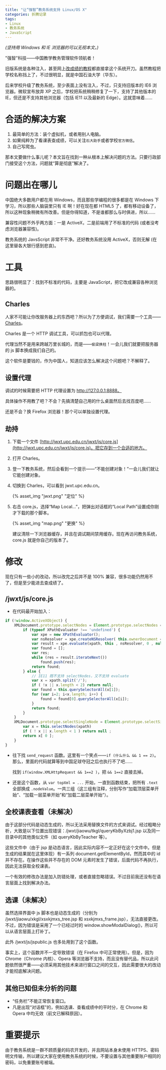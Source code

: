 ```yaml
---
title: "让“强智”教务系统支持 Linux/OS X"
categories: 折腾记录
tags:
- Linux
- 教务系统
- JavaScript
---
```

*(坚持用 Windows 和 IE 浏览器的可以无视本文。)*

"强智"科技——中国教学教务管理软件领航者！

旧版系统是各种注入，甚至网上[改成绩的教程](http://www.wooyun.org/bugs/wooyun-2012-011355)都直接拿这个系统开刀。虽然教程把学校名称挡上了，不过很明显，就是中国石油大学（华东）。

后来学校升级了教务系统，至少表面上没有注入，不过，只支持旧版本的 IE6 浏览器。微软宣布放弃 XP 之后，学校把系统稍稍修复了一下，支持了其他版本的 IE，但还是不支持其他浏览器（包括 IE11 以及最新的 Edge）。这就意味着……

<!--more-->

# 合适的解决方案

1. 最简单的方法：装个虚拟机，或者用别人电脑。
2. 如果纯粹为了看课表查成绩，可以关注`石大助手`或者学校`官方微信`。
3. 自己写爬虫。

那本文要做什么事儿呢？本文旨在找到一种从根本上解决问题的方法。只要行政部门接受这个方法，问题就“算是彻底”解决了。

# 问题出在哪儿

中国绝大多数用户都在用 Windows，而且那些学编程的很多都是在 Windows 下学习，所以那些人脑袋里只有 IE 啊！好在现在都 HTML5 了，都有移动设备了，所以这种现象稍微有所改善。但是你得知道，不是谁都那么与时俱进，所以……

兼容性问题不外乎两方面：一是 ActiveX，二是前端用了不标准的代码 (或者没考虑浏览器兼容性)。

教务系统的 JavsScript 非常不干净。还好教务系统没用 ActiveX，否则无解 (在这里替各大银行感到悲哀)。

# 工具

思路很明显了：找到不标准的代码，主要是 JavaScript，把它改成兼容各种浏览器的。

## Charles

人家不可能让你改服务器上的东西吧？所以为了方便调试，我们需要一个工具——[Charles](http://www.charlesproxy.com)。

Charles 是一个 HTTP 调试工具，可以抓包也可以代理。

代理当然不是用来跨越万里长城的，而是——`偷梁换柱`！一会儿我们就要把服务器的 js 脚本换成我们自己的。

这个软件是要钱的，作为中国人，知道应该怎么解决这个问题吧？不解释了。

## 设置代理

调试的时候需要把 HTTP 代理设置为 http://127.0.0.1:8888。

具体操作不用教了吧？不会？先搞清楚自己用的什么桌面然后去找百度吧……

还是不会？换 Firefox 浏览器！那个可以单独设置代理。

## 劫持

1. 下载一个文件 [http://jwxt.upc.edu.cn/jwxt/js/core.js](http://jwxt.upc.edu.cn/jwxt/js/core.js)。把它存到一个合适的地方。
2. 打开 Charles。
3. 登一下教务系统，然后会看到一个提示——“不能创建对象！”一会儿我们就让它能创建对象。
4. 切换到 Charles，可以看到 jwxt.upc.edu.cn。

   {% asset_img "jwxt.png" "定位" %}

5. 右击 core.js，选择“Map Local...”，把弹出对话框的“Local Path”设置成你刚才下载的那个脚本。

   {% asset_img "map.png" "更换" %}

   建议清除一下浏览器缓存，并且在调试期间禁用缓存。现在再访问教务系统，core.js 就是你自己的版本了。

# 修改

现在只有一些小的改动，所以改完之后并不是 100% 兼容，很多功能仍然用不了，但是至少能进去查成绩了。

## /jwxt/js/core.js

* 在代码最开始加入：

```js
if (!window.ActiveXObject) {
    XMLDocument.prototype.selectNodes = Element.prototype.selectNodes = function (xpath) {
        if (typeof XPathEvaluator !== 'undefined') {
            var xpe = new XPathEvaluator();
            var nsResolver = xpe.createNSResolver( this.ownerDocument == null?this.documentElement : this.ownerDocument.documentElement);
            var result = xpe.evaluate(xpath, this , nsResolver, 0 , null );
            var found = [];
            var res;
            while (res = result.iterateNext())
                found.push(res);
            return found;
        } else {
            // IE11 既不支持 selectNodes，又不支持 evaluate
            var x = xpath.split('/');
            if ( !x || x.length < 2) return null;
            var found = this.querySelectorAll(x[1]);
            for (var i=2; i<x.length; i++) {
                found = found[0].querySelectorAll(x[i]);
            }
            return found;
        }
    }
    XMLDocument.prototype.selectSingleNode = Element.prototype.selectSingleNode = function (xpath) {
        var x = this.selectNodes(xpath)
        if ( ! x || x.length < 1 ) return null ;
        return x[ 0 ];
    }
}
```

* 往下找 `send_request` 函数。这里有一个笑点——`if (什么什么 && 1 == 2)`。那么，里面的代码就算等到中国足球夺冠之后也执行不了吧……

  找到 `if(window.XMLHttpRequest && 1==2 )`，把 `&& 1==2` 直接去掉。

* 还是这个函数，从 `var topXml = ...` 开始，一直到函数结束，把所有 `.text` 全部换成 `.nodeValue`。一共三组（这三组有注释，分别写作“加载顶层菜单开始”、“加载一层菜单开始”和“加载二层菜单开始”）。

## 全校课表查看（未解决）

由于这部分代码是动态生成的，所以无法采用替换文件的方式来调试。经过粗略分析，大致是以下位置出现错误：/jwxt/jiaowu/tkgl/queryKbByXzbj1.jsp 以及同一目录中的其他类似文件（如 queryKbByTeacher 等）。

这些文件中（由于 jsp 是动态语言，因此实际内容不一定正好在这个文件中。但是生成的结果就在这里体现）有一系列 document.getElementById，然而其中的 id 并不存在。在操作这些并不存在的 DOM 元素时发生了错误，后面代码不再执行，因此无法获取全校课表。

一个有效的修改办法是加入防错处理，或者直接忽略错误。不过目前我还没有在语言层面上找到解决办法。

## 选课（未解决）

虽然选择界面中 js 脚本也是动态生成的（分别为 /jwxt/jiaowu/xkgl/xsxkjmxs_tree.jsp 和 xsxkjmxs_frame.jsp），无法直接更改。不过，因为错误是采用了一个已经过时的 window.showModalDialog()，所以可以从语言层面上打补丁。

此外 /jwxt/js/jspublic.js 也多处用到了这个函数。

事实上，这个函数并不一定导致错误（在 Firefox 中可正常使用）。但是，因为 Chrome（Chrome 内核）、Opera 等浏览器不支持，而且没有替代品，所以此问题依然很严重——必须采用其他技术来进行窗口之间的交互，因此需要很大的改动才能彻底解决问题。

## 其他已知但未分析的问题

* “任务栏”不能正常恢复窗口。
* 凡是出现“对话框”的，例如选课、查看成绩中的平时分，在 Chrome 和 Opera 中均无效（前文已解释原因）。

# 重要提示

由于教务系统是一群不顾质量的码农开发的，并且网站本身未使用 HTTPS、密码明文传输，所以建议大家在使用教务系统的时候，不要设置与其他重要账户相同的密码，以免重要账号被端。

